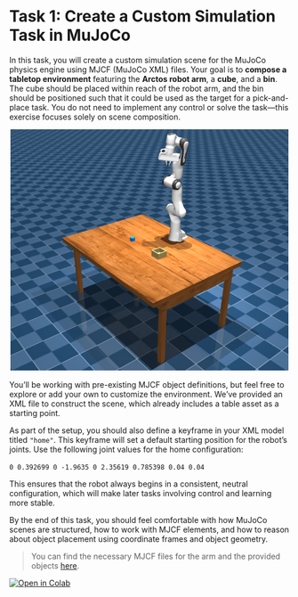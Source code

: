# Task 1: Create a Custom Simulation Task in MuJoCo

In this task, you will create a custom simulation scene for the MuJoCo physics engine using MJCF (MuJoCo XML) files. Your goal is to **compose a tabletop environment** featuring the **Arctos robot arm**, a **cube**, and a **bin**. The cube should be placed within reach of the robot arm, and the bin should be positioned such that it could be used as the target for a pick-and-place task. You do not need to implement any control or solve the task—this exercise focuses solely on scene composition.

<p align="center">
    <img src="../assets/media/panda_scene.png" alt="Humanoid robot" width="500"/>
</p>


You’ll be working with pre-existing MJCF object definitions, but feel free to explore or add your own to customize the environment. We’ve provided an XML file to construct the scene, which already includes a table asset as a starting point.

As part of the setup, you should also define a keyframe in your XML model titled `"home"`. This keyframe will set a default starting position for the robot’s joints. Use the following joint values for the home configuration:

`0 0.392699 0 -1.9635 0 2.35619 0.785398 0.04 0.04`


This ensures that the robot always begins in a consistent, neutral configuration, which will make later tasks involving control and learning more stable.

By the end of this task, you should feel comfortable with how MuJoCo scenes are structured, how to work with MJCF elements, and how to reason about object placement using coordinate frames and object geometry.

>You can find the necessary MJCF files for the arm and the provided objects [here](../assets/descriptions/).

[![Open in Colab](https://colab.research.google.com/assets/colab-badge.svg)](https://colab.research.google.com/github/triton-droids/simulation/blob/onboarding/task1/scene_construction.ipynb?copy=true)